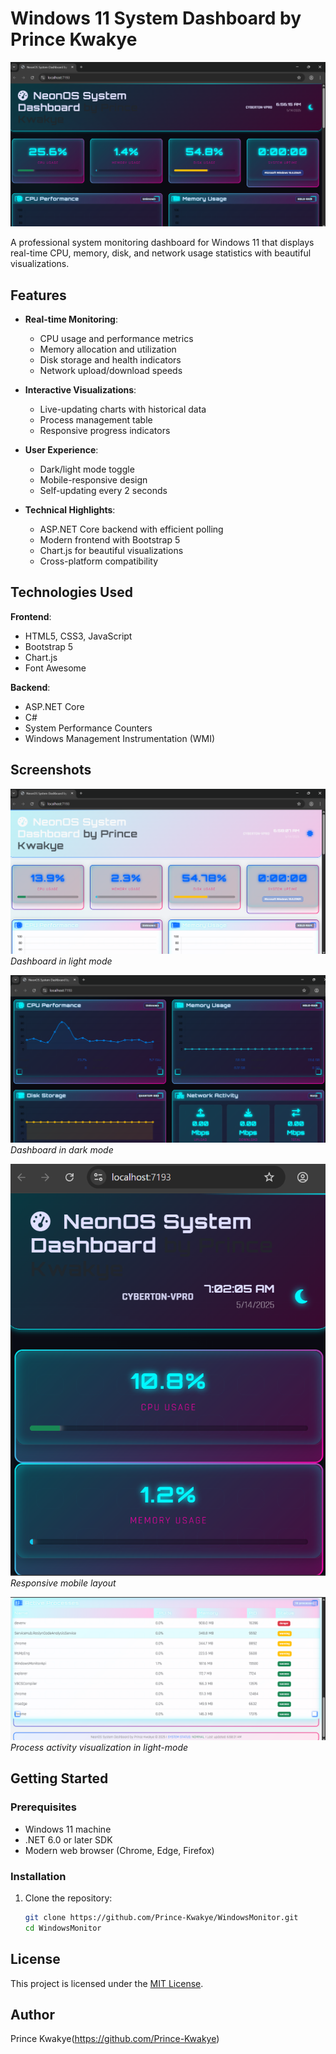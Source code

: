 # Windows 11 System Dashboard by Prince Kwakye

![Dashboard Preview](./screenshots/dashboard-preview.png) 

A professional system monitoring dashboard for Windows 11 that displays real-time CPU, memory, disk, and network usage statistics with beautiful visualizations.

## Features

- **Real-time Monitoring**:
  - CPU usage and performance metrics
  - Memory allocation and utilization
  - Disk storage and health indicators
  - Network upload/download speeds

- **Interactive Visualizations**:
  - Live-updating charts with historical data
  - Process management table
  - Responsive progress indicators

- **User Experience**:
  - Dark/light mode toggle
  - Mobile-responsive design
  - Self-updating every 2 seconds

- **Technical Highlights**:
  - ASP.NET Core backend with efficient polling
  - Modern frontend with Bootstrap 5
  - Chart.js for beautiful visualizations
  - Cross-platform compatibility

## Technologies Used

**Frontend**:
- HTML5, CSS3, JavaScript
- Bootstrap 5
- Chart.js
- Font Awesome

**Backend**:
- ASP.NET Core
- C#
- System Performance Counters
- Windows Management Instrumentation (WMI)

## Screenshots


![Light Mode](./screenshots/light-mode.png)
*Dashboard in light mode*

![Dark Mode](./screenshots/dark-mode.png)
*Dashboard in dark mode*

![Mobile View](./screenshots/mobile-view.png)
*Responsive mobile layout*

![Network Monitoring](./screenshots/process-view.png)
*Process activity visualization in light-mode*

## Getting Started

### Prerequisites

- Windows 11 machine
- .NET 6.0 or later SDK
- Modern web browser (Chrome, Edge, Firefox)

### Installation

1. Clone the repository:
   ```bash
   git clone https://github.com/Prince-Kwakye/WindowsMonitor.git
   cd WindowsMonitor
## License
This project is licensed under the [MIT License](LICENSE).

## Author
Prince Kwakye(https://github.com/Prince-Kwakye)
